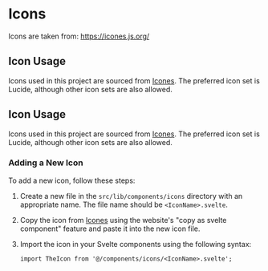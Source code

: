 # Icons

Icons are taken from: https://icones.js.org/

## Icon Usage

Icons used in this project are sourced from [Icones](https://icones.js.org/). The preferred icon set is Lucide, although other icon sets are also allowed.

## Icon Usage

Icons used in this project are sourced from [Icones](https://icones.js.org/). The preferred icon set is Lucide, although other icon sets are also allowed.

### Adding a New Icon

To add a new icon, follow these steps:

1. Create a new file in the `src/lib/components/icons` directory with an appropriate name.
   The file name should be `<IconName>.svelte`.
2. Copy the icon from [Icones](https://icones.js.org/) using the website's "copy as svelte component" feature and paste it into the new icon file.
3. Import the icon in your Svelte components using the following syntax:

   ```svelte
   import TheIcon from '@/components/icons/<IconName>.svelte';
   ```
